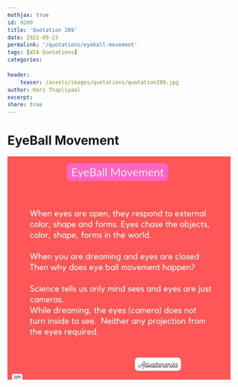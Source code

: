 ```yaml
---
mathjax: true
id: 9209
title: 'Quotation 209'
date: 2022-09-23
permalink: '/quotations/eyeball-movement'
tags: [WIA Quotations] 
categories: 

header:
    teaser: /assets/images/quotations/quotation209.jpg
author: Hari Thapliyaal 
excerpt:
share: true 
---
```


# EyeBall Movement

![EyeBall Movement](/assets/images/quotations/quotation209.jpg)
